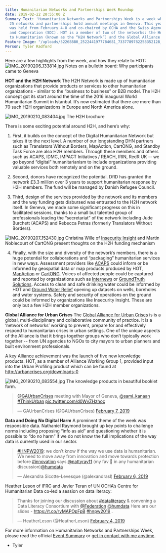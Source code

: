 ```yaml
---
title: Humanitarian Networks and Partnerships Week Roundup
date: 2019-02-22 20:55:00 Z
Summary Text: 'Humanitarian Networks and Partnerships Week is a week when more than
  25 networks and partnerships hold annual meetings in Geneva. This year, the event
  was held from February 4-8 and co-chaired by OCHA and the Swiss Agency for Development
  and Cooperation (SDC). HOT is a member of two of the networks: the Humanitarian
  to Humanitarian (known as the “H2H Network”) and the Global Alliance for Urban Crises.'
Feature Image: "/uploads/52268880_2522441977784681_7337789782258352128_o%20(2).jpg"
Person: Tyler Radford
---
```


Here are a few highlights from the week, and how they relate to HOT:
![IMG_20190206_133814.jpg](/uploads/IMG_20190206_133814.jpg)
Notes on a bulletin board: Why participants came to Geneva

**HOT and the H2H Network**
The H2H Network is made up of humanitarian organizations that provide products or services to other humanitarian organizations - similar to the “business to business” or B2B model. The H2H concept got its start around the time of the 2016 inaugural World Humanitarian Summit in Istanbul. It’s now estimated that there are more than 70 such H2H organizations in Europe and North America alone.

![IMG_20190210_083404.jpg](/uploads/IMG_20190210_083404.jpg)
The H2H brochure

There is some exciting potential around H2H, and here’s why:

1. First, it builds on the concept of the Digital Humanitarian Network but takes it to the next level. A number of our longstanding DHN partners such as Translators Without Borders, MapAction, CartONG, and Standby Task Force are also H2H members. Through these members and others such as ACAPS, IDMC, IMPACT Initiatives / REACH, IRIN, RedR UK -- we go beyond “digital” humanitarianism to include organizations providing valuable services both remotely and on the ground.

2. Second, donors have recognized the potential. DfID has granted the network £3.3 million over 3 years to support humanitarian response by H2H members. The fund will be managed by Danish Refugee Council.

3. Third, design of the services provided by the network and its members and the way funding gets disbursed was entrusted to the H2H network itself. In Geneva, we made some significant progress on this in facilitated sessions, thanks to a small but talented group of professionals leading the “secretariat” of the network including Jude Burchett (ACAPS) and Rebecca Petras (formerly Translators Without Borders).

![IMG_20190207_152430.jpg](/uploads/IMG_20190207_152430.jpg)
Christina Wille of [Insecurity Insight](http://insecurityinsight.org/) and Martin Noblecourt of CartONG present thoughts on the H2H funding mechanism

4. Finally, with the size and diversity of the network’s members, there is a huge potential for collaborations and “packaging” humanitarian services in new ways. Assessment providers like [ACAPS](https://www.acaps.org/) could inform or be informed by geospatial data or map products produced by HOT, [MapAction](https://mapaction.org/) or [CartONG](http://www.cartong.org/). Voices of affected people could be captured and reported by organizations such as [Internews](https://www.internews.org/) or [GroundTruth Solutions](http://groundtruthsolutions.org/). Access to clean and safe drinking water could be informed by HOT and [Ground Water Relief](https://groundwater-relief.org/) opening up datasets on wells, boreholes and water systems. Safety and security of operations on the ground could be informed by organizations like Insecurity Insight. These are only but a few H2H member organizations.

**Global Alliance for Urban Crises**
The [Global Alliance for Urban Crises](http://urbancrises.org/) is is a global, multi-disciplinary and collaborative community of practice. It is a ‘network of networks’ working to prevent, prepare for and effectively respond to humanitarian crises in urban settings. One of the unique aspects of the Alliance is that it brings together groups who don’t typically work together -- from UN agencies to NGOs to city mayors to urban planners and built environment professionals.

A key Alliance achievement was the launch of five new knowledge products. HOT, as a member of Alliance Working Group 1, provided input into the Urban Profiling product which can be found at http://urbancrises.org/downloads-0 

![IMG_20190210_083554.jpg](/uploads/IMG_20190210_083554.jpg)
The knowledge products in beautiful booklet form.

<blockquote class="twitter-tweet" data-lang="en"><p lang="en" dir="ltr"><a href="https://twitter.com/GAUrbanCrises?ref_src=twsrc%5Etfw">@GAUrbanCrises</a> meeting with Mayor of Geneva, <a href="https://twitter.com/sami_kanaan?ref_src=twsrc%5Etfw">@sami_kanaan</a> <a href="https://twitter.com/hashtag/ThinkUrban?src=hash&amp;ref_src=twsrc%5Etfw">#ThinkUrban</a> <a href="https://t.co/d0WvZHzhoc">pic.twitter.com/d0WvZHzhoc</a></p>&mdash; GAUrbanCrises (@GAUrbanCrises) <a href="https://twitter.com/GAUrbanCrises/status/1093482653133750272?ref_src=twsrc%5Etfw">February 7, 2019</a></blockquote>
<script async src="https://platform.twitter.com/widgets.js" charset="utf-8"></script>



**Data and Doing No Digital Harm**
A prominent theme of the week was responsible data. Nathaniel Raymond brought up key points to challenge norms including proposing “info as aid” and questioning whether it is possible to “do no harm” if we do not know the full implications of the way data is currently used in our sector. 

<blockquote class="twitter-tweet" data-lang="en"><p lang="en" dir="ltr"><a href="https://twitter.com/hashtag/HNPW2019?src=hash&amp;ref_src=twsrc%5Etfw">#HNPW2019</a>: we don’t know if the way we use data is humanitarian. We need to move away from innovation and move towards protection before <a href="https://twitter.com/hashtag/innovation?src=hash&amp;ref_src=twsrc%5Etfw">#innovation</a> says <a href="https://twitter.com/nattyray11?ref_src=twsrc%5Etfw">@nattyray11</a> (my fav 🧠 in any humanitarian discussion)<a href="https://twitter.com/humdata?ref_src=twsrc%5Etfw">@humdata</a></p>&mdash; Alexandra Sicotte-Levesque (@alexandrasl) <a href="https://twitter.com/alexandrasl/status/1093093765613522944?ref_src=twsrc%5Etfw">February 6, 2019</a></blockquote>
<script async src="https://platform.twitter.com/widgets.js" charset="utf-8"></script>


Heather Leson of IFRC and Javier Teran of UN OCHA’s Centre for Humanitarian Data co-led a session on data literacy:
<blockquote class="twitter-tweet" data-lang="en"><p lang="en" dir="ltr">Thanks for joining our discussion about <a href="https://twitter.com/hashtag/dataliteracy?src=hash&amp;ref_src=twsrc%5Etfw">#dataliteracy</a> &amp; convening a Data Literacy Consortium with <a href="https://twitter.com/Federation?ref_src=twsrc%5Etfw">@Federation</a> <a href="https://twitter.com/humdata?ref_src=twsrc%5Etfw">@humdata</a> Here are our slides - <a href="https://t.co/ryMAPOpFpB">https://t.co/ryMAPOpFpB</a> <a href="https://twitter.com/hashtag/hnpw2019?src=hash&amp;ref_src=twsrc%5Etfw">#hnpw2019</a> .</p>&mdash; HeatherLeson (@HeatherLeson) <a href="https://twitter.com/HeatherLeson/status/1092417777984516097?ref_src=twsrc%5Etfw">February 4, 2019</a></blockquote>
<script async src="https://platform.twitter.com/widgets.js" charset="utf-8"></script>

For more information on Humanitarian Networks and Partnerships Week, please read the official [Event Summary](https://vosocc.unocha.org/GetFile.aspx?file=86207_HNPW2019_Event_Summary_version_1.pdf) or [get in contact with me anytime](https://www.hotosm.org/people/tyler-radford/).

- Tyler 
